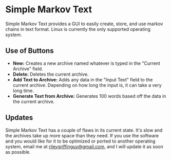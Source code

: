 # Simple Markov Text
Simple Markov Text provides a GUI to easily create, store, and use markov chains in text format. Linux is currently the only supported operating system.


## Use of Buttons
* **New:** Creates a new archive named whatever is typed in the "Current Archive" field.
* **Delete:** Deletes the current archive.
* **Add Text to Archive:** Adds any data in the "Input Text" field to the current archive. Depending on how long the input is, it can take a very long time.
* **Generate Text from Archive:** Generates 100 words based off the data in the current archive.


## Updates
Simple Markov Text has a couple of flaws in its current state. It's slow and the archives take up more space than they need. If you use the software and you would like for it to be optimized or ported to another operating system, email me at rileygriffinguy@gmail.com, and I will update it as soon as possible.
